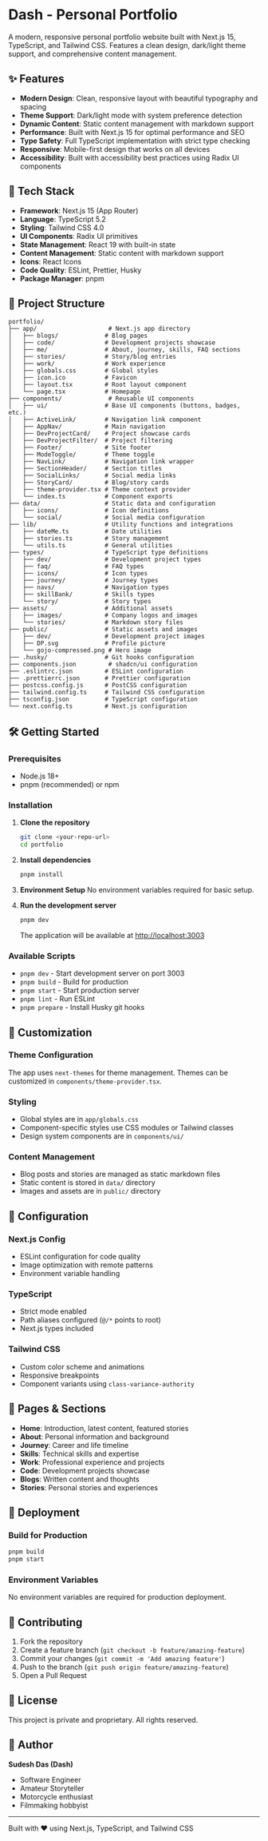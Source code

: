 # Dash - Personal Portfolio

A modern, responsive personal portfolio website built with Next.js 15, TypeScript, and Tailwind CSS. Features a clean design, dark/light theme support, and comprehensive content management.

## ✨ Features

- **Modern Design**: Clean, responsive layout with beautiful typography and spacing
- **Theme Support**: Dark/light mode with system preference detection
- **Dynamic Content**: Static content management with markdown support
- **Performance**: Built with Next.js 15 for optimal performance and SEO
- **Type Safety**: Full TypeScript implementation with strict type checking
- **Responsive**: Mobile-first design that works on all devices
- **Accessibility**: Built with accessibility best practices using Radix UI components

## 🚀 Tech Stack

- **Framework**: Next.js 15 (App Router)
- **Language**: TypeScript 5.2
- **Styling**: Tailwind CSS 4.0
- **UI Components**: Radix UI primitives
- **State Management**: React 19 with built-in state
- **Content Management**: Static content with markdown support
- **Icons**: React Icons
- **Code Quality**: ESLint, Prettier, Husky
- **Package Manager**: pnpm

## 📁 Project Structure

```
portfolio/
├── app/                    # Next.js app directory
│   ├── blogs/             # Blog pages
│   ├── code/              # Development projects showcase
│   ├── me/                # About, journey, skills, FAQ sections
│   ├── stories/           # Story/blog entries
│   ├── work/              # Work experience
│   ├── globals.css        # Global styles
│   ├── icon.ico           # Favicon
│   ├── layout.tsx         # Root layout component
│   └── page.tsx           # Homepage
├── components/             # Reusable UI components
│   ├── ui/                # Base UI components (buttons, badges, etc.)
│   ├── ActiveLink/        # Navigation link component
│   ├── AppNav/            # Main navigation
│   ├── DevProjectCard/    # Project showcase cards
│   ├── DevProjectFilter/  # Project filtering
│   ├── Footer/            # Site footer
│   ├── ModeToggle/        # Theme toggle
│   ├── NavLink/           # Navigation link wrapper
│   ├── SectionHeader/     # Section titles
│   ├── SocialLinks/       # Social media links
│   ├── StoryCard/         # Blog/story cards
│   ├── theme-provider.tsx # Theme context provider
│   └── index.ts           # Component exports
├── data/                  # Static data and configuration
│   ├── icons/             # Icon definitions
│   └── social/            # Social media configuration
├── lib/                   # Utility functions and integrations
│   ├── dateMe.ts          # Date utilities
│   ├── stories.ts         # Story management
│   └── utils.ts           # General utilities
├── types/                 # TypeScript type definitions
│   ├── dev/               # Development project types
│   ├── faq/               # FAQ types
│   ├── icons/             # Icon types
│   ├── journey/           # Journey types
│   ├── navs/              # Navigation types
│   ├── skillBank/         # Skills types
│   └── story/             # Story types
├── assets/                # Additional assets
│   ├── images/            # Company logos and images
│   └── stories/           # Markdown story files
├── public/                # Static assets and images
│   ├── dev/               # Development project images
│   ├── DP.svg             # Profile picture
│   └── gojo-compressed.png # Hero image
├── .husky/                # Git hooks configuration
├── components.json         # shadcn/ui configuration
├── .eslintrc.json         # ESLint configuration
├── .prettierrc.json       # Prettier configuration
├── postcss.config.js      # PostCSS configuration
├── tailwind.config.ts     # Tailwind CSS configuration
├── tsconfig.json          # TypeScript configuration
└── next.config.ts         # Next.js configuration
```

## 🛠️ Getting Started

### Prerequisites

- Node.js 18+
- pnpm (recommended) or npm

### Installation

1. **Clone the repository**

   ```bash
   git clone <your-repo-url>
   cd portfolio
   ```

2. **Install dependencies**

   ```bash
   pnpm install
   ```

3. **Environment Setup**
   No environment variables required for basic setup.

4. **Run the development server**

   ```bash
   pnpm dev
   ```

   The application will be available at [http://localhost:3003](http://localhost:3003)

### Available Scripts

- `pnpm dev` - Start development server on port 3003
- `pnpm build` - Build for production
- `pnpm start` - Start production server
- `pnpm lint` - Run ESLint
- `pnpm prepare` - Install Husky git hooks

## 🎨 Customization

### Theme Configuration

The app uses `next-themes` for theme management. Themes can be customized in `components/theme-provider.tsx`.

### Styling

- Global styles are in `app/globals.css`
- Component-specific styles use CSS modules or Tailwind classes
- Design system components are in `components/ui/`

### Content Management

- Blog posts and stories are managed as static markdown files
- Static content is stored in `data/` directory
- Images and assets are in `public/` directory

## 🔧 Configuration

### Next.js Config

- ESLint configuration for code quality
- Image optimization with remote patterns
- Environment variable handling

### TypeScript

- Strict mode enabled
- Path aliases configured (`@/*` points to root)
- Next.js types included

### Tailwind CSS

- Custom color scheme and animations
- Responsive breakpoints
- Component variants using `class-variance-authority`

## 📱 Pages & Sections

- **Home**: Introduction, latest content, featured stories
- **About**: Personal information and background
- **Journey**: Career and life timeline
- **Skills**: Technical skills and expertise
- **Work**: Professional experience and projects
- **Code**: Development projects showcase
- **Blogs**: Written content and thoughts
- **Stories**: Personal stories and experiences

## 🚀 Deployment

### Build for Production

```bash
pnpm build
pnpm start
```

### Environment Variables

No environment variables are required for production deployment.

## 🤝 Contributing

1. Fork the repository
2. Create a feature branch (`git checkout -b feature/amazing-feature`)
3. Commit your changes (`git commit -m 'Add amazing feature'`)
4. Push to the branch (`git push origin feature/amazing-feature`)
5. Open a Pull Request

## 📄 License

This project is private and proprietary. All rights reserved.

## 👤 Author

**Sudesh Das (Dash)**

- Software Engineer
- Amateur Storyteller
- Motorcycle enthusiast
- Filmmaking hobbyist

---

Built with ❤️ using Next.js, TypeScript, and Tailwind CSS
